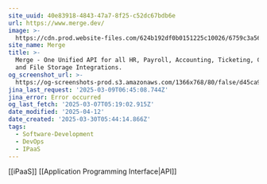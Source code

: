 ```yaml
---
site_uuid: 40e83918-4843-47a7-8f25-c52dc67bdb6e
url: https://www.merge.dev/
image: >-
  https://cdn.prod.website-files.com/624b192df0b0151225c10026/6759c3a56fe3f00504d7b0f3_merge%20meta_tiny.png
site_name: Merge
title: >-
  Merge - One Unified API for all HR, Payroll, Accounting, Ticketing, CRM, ATS,
  and File Storage Integrations.
og_screenshot_url: >-
  https://og-screenshots-prod.s3.amazonaws.com/1366x768/80/false/d45ca9e62539500329156739cb2f70f3ea55ac851e2a9b3a3b5d372e8e84b33d.jpeg
jina_last_request: '2025-03-09T06:45:08.744Z'
jina_error: Error occurred
og_last_fetch: '2025-03-07T05:19:02.915Z'
date_modified: '2025-04-12'
date_created: '2025-03-30T05:44:14.866Z'
tags:
  - Software-Development
  - DevOps
  - IPaaS
---
```














[[iPaaS]] [[Application Programming Interface|API]]
